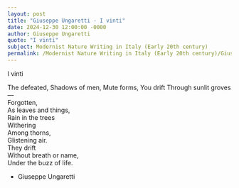 ```yaml
---
layout: post
title: "Giuseppe Ungaretti - I vinti"
date: 2024-12-30 12:00:00 -0000
author: Giuseppe Ungaretti
quote: "I vinti"
subject: Modernist Nature Writing in Italy (Early 20th century)
permalink: /Modernist Nature Writing in Italy (Early 20th century)/Giuseppe Ungaretti/Giuseppe Ungaretti - I vinti
---
```


I vinti

  The defeated, 
  Shadows of men,
  Mute forms,
  You drift
  Through sunlit groves—  
  Forgotten,  
  As leaves and things,  
  Rain in the trees  
  Withering  
  Among thorns,  
  Glistening air.  
  They drift  
  Without breath or name,  
  Under the buzz of life.  
   

  
  


- Giuseppe Ungaretti
